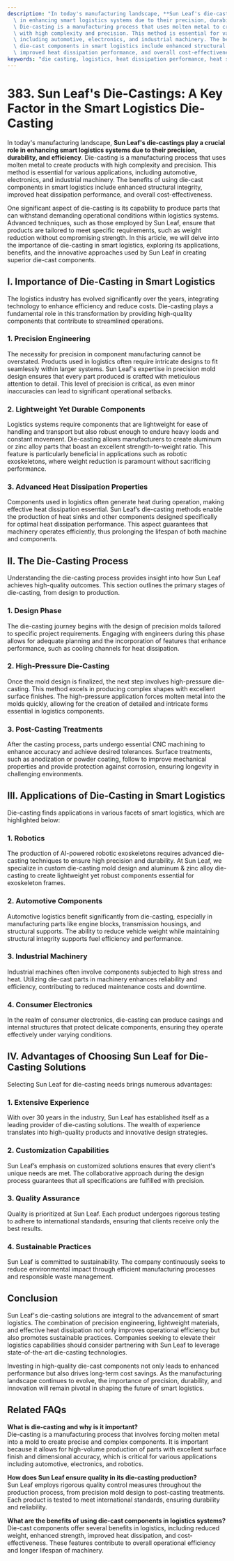 ```yaml
---
description: "In today's manufacturing landscape, **Sun Leaf's die-castings play a crucial role\
  \ in enhancing smart logistics systems due to their precision, durability, and efficiency**.\
  \ Die-casting is a manufacturing process that uses molten metal to create products\
  \ with high complexity and precision. This method is essential for various applications,\
  \ including automotive, electronics, and industrial machinery. The benefits of using\
  \ die-cast components in smart logistics include enhanced structural integrity,\
  \ improved heat dissipation performance, and overall cost-effectiveness."
keywords: "die casting, logistics, heat dissipation performance, heat sink"
---
```

# 383. Sun Leaf's Die-Castings: A Key Factor in the Smart Logistics Die-Casting

In today's manufacturing landscape, **Sun Leaf's die-castings play a crucial role in enhancing smart logistics systems due to their precision, durability, and efficiency**. Die-casting is a manufacturing process that uses molten metal to create products with high complexity and precision. This method is essential for various applications, including automotive, electronics, and industrial machinery. The benefits of using die-cast components in smart logistics include enhanced structural integrity, improved heat dissipation performance, and overall cost-effectiveness.

One significant aspect of die-casting is its capability to produce parts that can withstand demanding operational conditions within logistics systems. Advanced techniques, such as those employed by Sun Leaf, ensure that products are tailored to meet specific requirements, such as weight reduction without compromising strength. In this article, we will delve into the importance of die-casting in smart logistics, exploring its applications, benefits, and the innovative approaches used by Sun Leaf in creating superior die-cast components.

## I. Importance of Die-Casting in Smart Logistics

The logistics industry has evolved significantly over the years, integrating technology to enhance efficiency and reduce costs. Die-casting plays a fundamental role in this transformation by providing high-quality components that contribute to streamlined operations.

### 1. Precision Engineering

The necessity for precision in component manufacturing cannot be overstated. Products used in logistics often require intricate designs to fit seamlessly within larger systems. Sun Leaf's expertise in precision mold design ensures that every part produced is crafted with meticulous attention to detail. This level of precision is critical, as even minor inaccuracies can lead to significant operational setbacks.

### 2. Lightweight Yet Durable Components

Logistics systems require components that are lightweight for ease of handling and transport but also robust enough to endure heavy loads and constant movement. Die-casting allows manufacturers to create aluminum or zinc alloy parts that boast an excellent strength-to-weight ratio. This feature is particularly beneficial in applications such as robotic exoskeletons, where weight reduction is paramount without sacrificing performance.

### 3. Advanced Heat Dissipation Properties

Components used in logistics often generate heat during operation, making effective heat dissipation essential. Sun Leaf’s die-casting methods enable the production of heat sinks and other components designed specifically for optimal heat dissipation performance. This aspect guarantees that machinery operates efficiently, thus prolonging the lifespan of both machine and components.

## II. The Die-Casting Process

Understanding the die-casting process provides insight into how Sun Leaf achieves high-quality outcomes. This section outlines the primary stages of die-casting, from design to production.

### 1. Design Phase

The die-casting journey begins with the design of precision molds tailored to specific project requirements. Engaging with engineers during this phase allows for adequate planning and the incorporation of features that enhance performance, such as cooling channels for heat dissipation.

### 2. High-Pressure Die-Casting

Once the mold design is finalized, the next step involves high-pressure die-casting. This method excels in producing complex shapes with excellent surface finishes. The high-pressure application forces molten metal into the molds quickly, allowing for the creation of detailed and intricate forms essential in logistics components.

### 3. Post-Casting Treatments

After the casting process, parts undergo essential CNC machining to enhance accuracy and achieve desired tolerances. Surface treatments, such as anodization or powder coating, follow to improve mechanical properties and provide protection against corrosion, ensuring longevity in challenging environments.

## III. Applications of Die-Casting in Smart Logistics

Die-casting finds applications in various facets of smart logistics, which are highlighted below:

### 1. Robotics

The production of AI-powered robotic exoskeletons requires advanced die-casting techniques to ensure high precision and durability. At Sun Leaf, we specialize in custom die-casting mold design and aluminum & zinc alloy die-casting to create lightweight yet robust components essential for exoskeleton frames.

### 2. Automotive Components

Automotive logistics benefit significantly from die-casting, especially in manufacturing parts like engine blocks, transmission housings, and structural supports. The ability to reduce vehicle weight while maintaining structural integrity supports fuel efficiency and performance.

### 3. Industrial Machinery

Industrial machines often involve components subjected to high stress and heat. Utilizing die-cast parts in machinery enhances reliability and efficiency, contributing to reduced maintenance costs and downtime.

### 4. Consumer Electronics

In the realm of consumer electronics, die-casting can produce casings and internal structures that protect delicate components, ensuring they operate effectively under varying conditions.

## IV. Advantages of Choosing Sun Leaf for Die-Casting Solutions

Selecting Sun Leaf for die-casting needs brings numerous advantages:

### 1. Extensive Experience

With over 30 years in the industry, Sun Leaf has established itself as a leading provider of die-casting solutions. The wealth of experience translates into high-quality products and innovative design strategies.

### 2. Customization Capabilities

Sun Leaf’s emphasis on customized solutions ensures that every client's unique needs are met. The collaborative approach during the design process guarantees that all specifications are fulfilled with precision.

### 3. Quality Assurance

Quality is prioritized at Sun Leaf. Each product undergoes rigorous testing to adhere to international standards, ensuring that clients receive only the best results.

### 4. Sustainable Practices

Sun Leaf is committed to sustainability. The company continuously seeks to reduce environmental impact through efficient manufacturing processes and responsible waste management.

## Conclusion

Sun Leaf's die-casting solutions are integral to the advancement of smart logistics. The combination of precision engineering, lightweight materials, and effective heat dissipation not only improves operational efficiency but also promotes sustainable practices. Companies seeking to elevate their logistics capabilities should consider partnering with Sun Leaf to leverage state-of-the-art die-casting technologies.

Investing in high-quality die-cast components not only leads to enhanced performance but also drives long-term cost savings. As the manufacturing landscape continues to evolve, the importance of precision, durability, and innovation will remain pivotal in shaping the future of smart logistics.

## Related FAQs

**What is die-casting and why is it important?**  
Die-casting is a manufacturing process that involves forcing molten metal into a mold to create precise and complex components. It is important because it allows for high-volume production of parts with excellent surface finish and dimensional accuracy, which is critical for various applications including automotive, electronics, and robotics.

**How does Sun Leaf ensure quality in its die-casting production?**  
Sun Leaf employs rigorous quality control measures throughout the production process, from precision mold design to post-casting treatments. Each product is tested to meet international standards, ensuring durability and reliability.

**What are the benefits of using die-cast components in logistics systems?**  
Die-cast components offer several benefits in logistics, including reduced weight, enhanced strength, improved heat dissipation, and cost-effectiveness. These features contribute to overall operational efficiency and longer lifespan of machinery.
